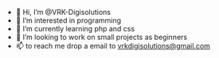 - 👋 Hi, I’m @VRK-Digisolutions
- 👀 I’m interested in programming
- 🌱 I’m currently learning php and css
- 💞️ I’m looking to work on small projects as beginners
- 📫 to reach me drop a email to vrkdigisolutions@gmail.com

<!---
VRK-Digisolutions/VRK-Digisolutions is a ✨ special ✨ repository because its `README.md` (this file) appears on your GitHub profile.
You can click the Preview link to take a look at your changes.
--->
